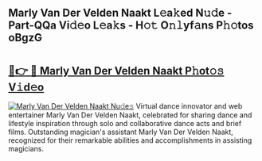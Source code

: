 ## Marly Van Der Velden Naakt L𝚎a𝚔ed N𝚞𝚍e - Part-QQa Vi𝚍𝚎o L𝚎a𝚔s - H𝚘𝚝 O𝚗𝚕yf𝚊ns P𝚑𝚘tos oBgzG

# <h2><a href="http://kfd4x8p.oniu.top/?m=Marly+Van+Der+Velden+Naakt">🔗👉 🔴 Marly Van Der Velden Naakt P𝚑ot𝚘𝚜 V𝚒d𝚎o</a></h2>

[![Marly Van Der Velden Naakt Nu𝚍e𝚜](https://i.imgur.com/0qMVB7G.gif)](http://kfd4x8p.oniu.top/?m=Marly+Van+Der+Velden+Naakt)
Virtual dance innovator and web entertainer Marly Van Der Velden Naakt, celebrated for sharing dance and lifestyle inspiration through solo and collaborative dance acts and brief films. Outstanding magician's assistant Marly Van Der Velden Naakt, recognized for their remarkable abilities and accomplishments in assisting magicians.  
